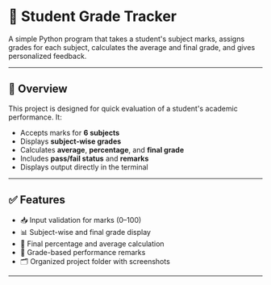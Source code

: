# 🧮 Student Grade Tracker

A simple Python program that takes a student's subject marks, assigns grades for each subject, calculates the average and final grade, and gives personalized feedback.

---

## 📌 Overview

This project is designed for quick evaluation of a student's academic performance. It:

- Accepts marks for **6 subjects**
- Displays **subject-wise grades**
- Calculates **average**, **percentage**, and **final grade**
- Includes **pass/fail status** and **remarks**
- Displays output directly in the terminal

---

## ✅ Features

- 📥 Input validation for marks (0–100)
- 📊 Subject-wise and final grade display
- 🎯 Final percentage and average calculation
- 💬 Grade-based performance remarks
- 🗂️ Organized project folder with screenshots

---



